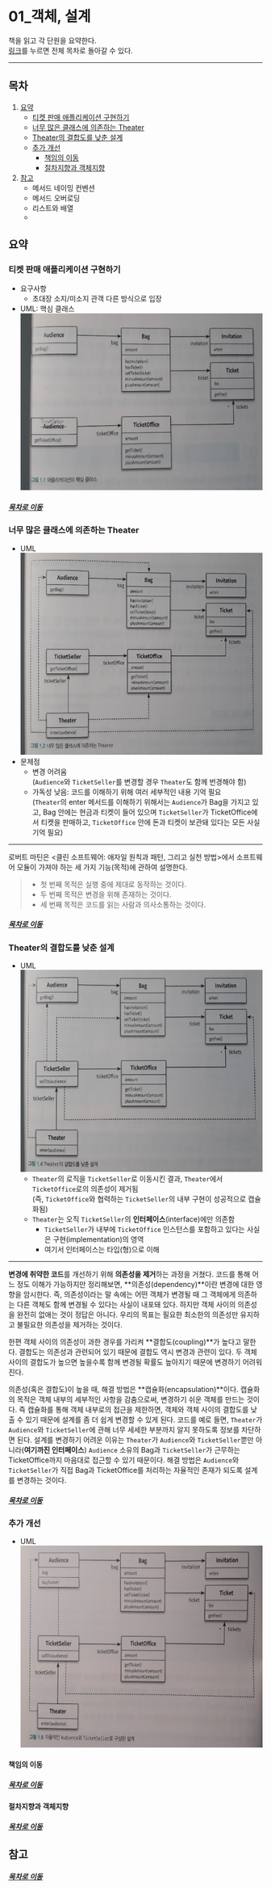 01_객체, 설계
=====
책을 읽고 각 단원을 요약한다.  
[링크](README.md)를 누르면 전체 목차로 돌아갈 수 있다.
- - -
## 목차
1. [요약](#요약)
	* [티켓 판매 애플리케이션 구현하기](#티켓-판매-애플리케이션-구현하기)
	* [너무 많은 클래스에 의존하는 Theater](#너무-많은-클래스에-의존하는-Theater)
	* [Theater의 결합도를 낮춘 설계](#Theater의-결합도를-낮춘-설계)
	* [추가 개선](#추가-개선)
		* [책임의 이동](#책임의-이동)
		* [절차지향과 객체지향](#절차지향과-객체지향)
2. [참고](#참고)
	* 메서드 네이밍 컨벤션
	* 메서드 오버로딩
	* 리스트와 배열
	* 

## 요약
### 티켓 판매 애플리케이션 구현하기
* 요구사항
	* 초대장 소지/미소지 관객 다른 방식으로 입장
* UML: 핵심 클래스  
	<img src="./img/01_img01.jpg" width="600" height="350"></br>

##### [목차로 이동](#목차)

### 너무 많은 클래스에 의존하는 Theater
* UML  
	<img src="./img/01_img02.jpg" width="600" height="400"></br>
* 문제점
	* 변경 어려움  
	(`Audience`와 `TicketSeller`를 변경할 경우 `Theater`도 함께 번경해야 함)
	* 가독성 낮음: 코드를 이해하기 위해 여러 세부적인 내용 기억 필요  
	(`Theater`의 enter 메서드를 이해하기 위해서는 `Audience`가 Bag을 가지고 있고, Bag 안에는 현금과 티켓이 들어 있으며 `TicketSeller`가 TicketOffice에서 티켓을 판매하고, `TicketOffice` 안에 돈과 티켓이 보관돼 있다는 모든 사실 기억 필요)

----
로버트 마틴은 <클린 소프트웨어: 애자일 원칙과 패턴, 그리고 실천 방법>에서 소프트웨어 모듈이 가져야 하는 세 가지 기능(목적)에 관하여 설명한다.

> * 첫 번째 목적은 실행 중에 제대로 동작하는 것이다.
> * 두 번째 목적은 변경을 위해 존재하는 것이다.
> * 세 번째 목적은 코드를 읽는 사람과 의사소통하는 것이다.

##### [목차로 이동](#목차)

### Theater의 결합도를 낮춘 설계
* UML  
	<img src="./img/01_img03.jpg" width="600" height="400"></br>
	* `Theater`의 로직을 `TicketSeller`로 이동시킨 결과, `Theater`에서 `TicketOffice`로의 의존성이 제거됨  
	(즉, `TicketOffice`와 협력하는 `TicketSeller`의 내부 구현이 성공적으로 캡슐화됨)
	* `Theater`는 오직 `TicketSeller`의 **인터페이스**(interface)에만 의존함
		* `TicketSeller`가 내부에 `TicketOffice` 인스턴스를 포함하고 있다는 사실은 구현(implementation)의 영역
		* 여기서 인터페이스는 타입(형)으로 이해

----
**변경에 취약한 코드**를 개선하기 위해 **의존성을 제거**하는 과정을 거쳤다. 코드를 통해 어느 정도 이해가 가능하지만 정리해보면, **의존성(dependency)**이란 변경에 대한 영향을 암시한다. 즉, 의존성이라는 말 속에는 어떤 객체가 변경될 때 그 객체에게 의존하는 다른 객체도 함께 변경될 수 있다는 사실이 내포돼 있다. 하지만 객체 사이의 의존성을 완전히 없애는 것이 정답은 아니다. 우리의 목표는 필요한 최소한의 의존성만 유지하고 불필요한 의존성을 제거하는 것이다.

한편 객체 사이의 의존성이 과한 경우를 가리켜 **결합도(coupling)**가 높다고 말한다. 결합도는 의존성과 관련되어 있기 때문에 결합도 역시 변경과 관련이 있다. 두 객체 사이의 결합도가 높으면 높을수록 함께 변경될 확률도 높아지기 때문에 변경하기 어려워진다.

의존성(혹은 결합도)이 높을 때, 해결 방법은 **캡슐화(encapsulation)**이다. 캡슐화의 목적은 객체 내부의 세부적인 사항을 감춤으로써, 변경하기 쉬운 객체를 만드는 것이다. 즉 캡슐화를 통해 객체 내부로의 접근을 제한하면, 객체와 객체 사이의 결합도를 낮출 수 있기 때문에 설계를 좀 더 쉽게 변경할 수 있게 된다. 코드를 예로 들면, `Theater`가 `Audience`와 `TicketSeller`에 관해 너무 세세한 부분까지 알지 못하도록 정보를 차단하면 된다. 설계를 변경하기 어려운 이유는 `Theater`가 `Audience`와 `TicketSeller`뿐만 아니라(**여기까진 인터페이스**) `Audience` 소유의 Bag과 `TicketSeller`가 근무하는 TicketOffice까지 마음대로 접근할 수 있기 때문이다. 해결 방법은 `Audience`와 `TicketSeller`가 직접 Bag과 TicketOffice를 처리하는 자율적인 존재가 되도록 설계를 변경하는 것이다.

##### [목차로 이동](#목차)

### 추가 개선


* UML  
	<img src="./img/01_img04.jpg" width="600" height="400"></br>

#### 책임의 이동

##### [목차로 이동](#목차)

#### 절차지향과 객체지향

##### [목차로 이동](#목차)

## 참고

##### [목차로 이동](#목차)
